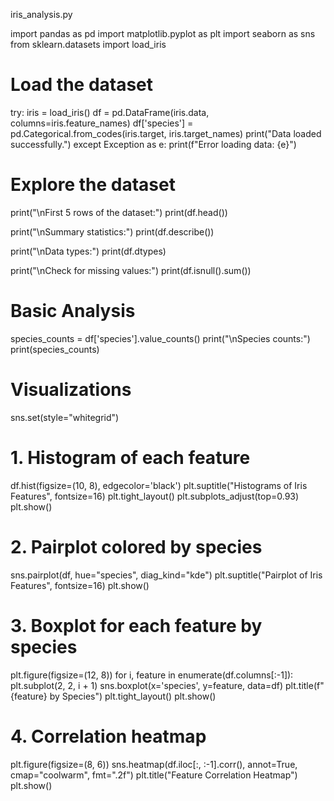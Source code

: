 iris_analysis.py

import pandas as pd
import matplotlib.pyplot as plt
import seaborn as sns
from sklearn.datasets import load_iris

# Load the dataset
try:
    iris = load_iris()
    df = pd.DataFrame(iris.data, columns=iris.feature_names)
    df['species'] = pd.Categorical.from_codes(iris.target, iris.target_names)
    print("Data loaded successfully.")
except Exception as e:
    print(f"Error loading data: {e}")

# Explore the dataset
print("\nFirst 5 rows of the dataset:")
print(df.head())

print("\nSummary statistics:")
print(df.describe())

print("\nData types:")
print(df.dtypes)

print("\nCheck for missing values:")
print(df.isnull().sum())

# Basic Analysis
species_counts = df['species'].value_counts()
print("\nSpecies counts:")
print(species_counts)

# Visualizations
sns.set(style="whitegrid")

# 1. Histogram of each feature
df.hist(figsize=(10, 8), edgecolor='black')
plt.suptitle("Histograms of Iris Features", fontsize=16)
plt.tight_layout()
plt.subplots_adjust(top=0.93)
plt.show()

# 2. Pairplot colored by species
sns.pairplot(df, hue="species", diag_kind="kde")
plt.suptitle("Pairplot of Iris Features", fontsize=16)
plt.show()

# 3. Boxplot for each feature by species
plt.figure(figsize=(12, 8))
for i, feature in enumerate(df.columns[:-1]):
    plt.subplot(2, 2, i + 1)
    sns.boxplot(x='species', y=feature, data=df)
    plt.title(f"{feature} by Species")
plt.tight_layout()
plt.show()

# 4. Correlation heatmap
plt.figure(figsize=(8, 6))
sns.heatmap(df.iloc[:, :-1].corr(), annot=True, cmap="coolwarm", fmt=".2f")
plt.title("Feature Correlation Heatmap")
plt.show()


